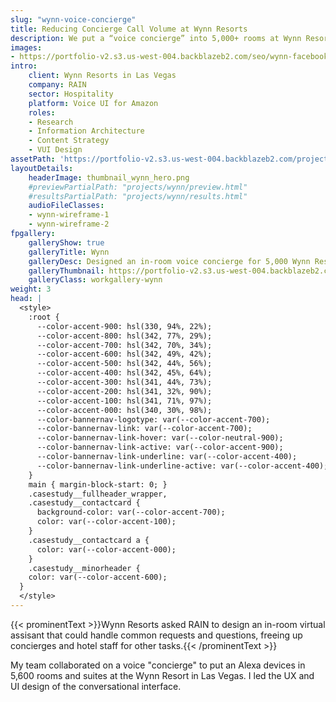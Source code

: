 ```yaml
---
slug: "wynn-voice-concierge"
title: Reducing Concierge Call Volume at Wynn Resorts
description: We put a “voice concierge” into 5,000+ rooms at Wynn Resorts, leading to reduced call volume to employees.
images:
- https://portfolio-v2.s3.us-west-004.backblazeb2.com/seo/wynn-facebook.png
intro:
    client: Wynn Resorts in Las Vegas
    company: RAIN
    sector: Hospitality
    platform: Voice UI for Amazon
    roles:
    - Research
    - Information Architecture
    - Content Strategy
    - VUI Design
assetPath: 'https://portfolio-v2.s3.us-west-004.backblazeb2.com/projects/wynn/'
layoutDetails:
    headerImage: thumbnail_wynn_hero.png
    #previewPartialPath: "projects/wynn/preview.html"
    #resultsPartialPath: "projects/wynn/results.html"
    audioFileClasses:
    - wynn-wireframe-1
    - wynn-wireframe-2
fpgallery:
    galleryShow: true
    galleryTitle: Wynn
    galleryDesc: Designed an in-room voice concierge for 5,000 Wynn Resorts rooms with an 83% satisfaction rate
    galleryThumbnail: https://portfolio-v2.s3.us-west-004.backblazeb2.com/projects/wynn/thumbnail_wynn_1.webp
    galleryClass: workgallery-wynn
weight: 3
head: |
  <style>
    :root {
      --color-accent-900: hsl(330, 94%, 22%);
      --color-accent-800: hsl(342, 77%, 29%);
      --color-accent-700: hsl(342, 70%, 34%);
      --color-accent-600: hsl(342, 49%, 42%);
      --color-accent-500: hsl(342, 44%, 56%);
      --color-accent-400: hsl(342, 45%, 64%);
      --color-accent-300: hsl(341, 44%, 73%);
      --color-accent-200: hsl(341, 32%, 90%);
      --color-accent-100: hsl(341, 71%, 97%);
      --color-accent-000: hsl(340, 30%, 98%);
      --color-bannernav-logotype: var(--color-accent-700);
      --color-bannernav-link: var(--color-accent-700);
      --color-bannernav-link-hover: var(--color-neutral-900);
      --color-bannernav-link-active: var(--color-accent-900);
      --color-bannernav-link-underline: var(--color-accent-400);
      --color-bannernav-link-underline-active: var(--color-accent-400);
    }
    main { margin-block-start: 0; }
    .casestudy__fullheader_wrapper,
    .casestudy__contactcard {
      background-color: var(--color-accent-700);
      color: var(--color-accent-100);
    }
    .casestudy__contactcard a {
      color: var(--color-accent-000);
    }
    .casestudy__minorheader {
    color: var(--color-accent-600);
  }
  </style>
---
```


{{< prominentText >}}Wynn Resorts asked RAIN to design an in-room virtual assisant that could handle common requests and questions, freeing up concierges and hotel staff for other tasks.{{< /prominentText >}}

My team collaborated on a voice "concierge" to put an Alexa devices in 5,600 rooms and suites at the Wynn Resort in Las Vegas. I led the UX and UI design of the conversational interface. 